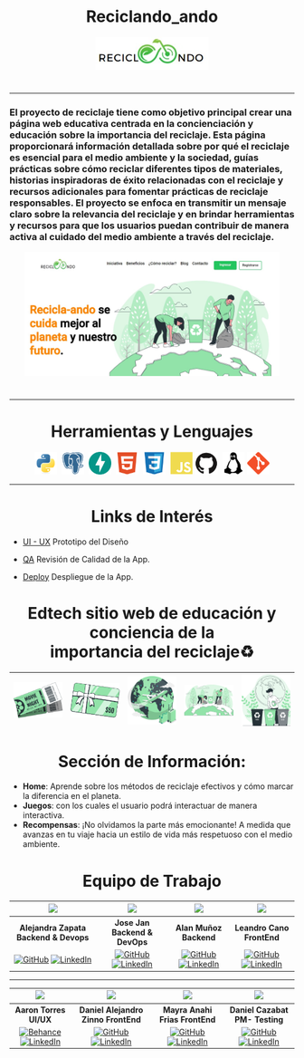 <div align="center">
  <h1>Reciclando_ando</h1>
  <img width="200" style="margin-bottom: 1.5rem" src="./logo_readme.jpg" />
</div>

---
### El proyecto de reciclaje tiene como objetivo principal crear una página web educativa centrada en la concienciación y educación sobre la importancia del reciclaje. Esta página proporcionará información detallada sobre por qué el reciclaje es esencial para el medio ambiente y la sociedad, guías prácticas sobre cómo reciclar diferentes tipos de materiales, historias inspiradoras de éxito relacionadas con el reciclaje y recursos adicionales para fomentar prácticas de reciclaje responsables. El proyecto se enfoca en transmitir un mensaje claro sobre la relevancia del reciclaje y en brindar herramientas y recursos para que los usuarios puedan contribuir de manera activa al cuidado del medio ambiente a través del reciclaje.

<div align="center">
<img width="450" style="margin-bottom: 1.5rem" src="./fondo_pantalla_readme.jpg" />
</div>

---

<div align="center"<br>
     <div align="center">
  <h1>Herramientas y Lenguajes</h1>
</div>
     <div>
      <img src="https://github.com/devicons/devicon/blob/master/icons/python/python-original.svg" title="Python" alt="Python" width="40" heigth="40"/>&nbsp;
      <img src="https://github.com/devicons/devicon/blob/master/icons/postgresql/postgresql-plain.svg" title="postgresql" alt="HTML" width="40" heigth="40"/>&nbsp;
      <img src="https://github.com/devicons/devicon/blob/master/icons/fastapi/fastapi-original.svg" title="FastApi" alt="HTML" width="40" heigth="40"/>&nbsp;
      <img src="https://github.com/devicons/devicon/blob/master/icons/html5/html5-plain.svg" title="HTML" alt="HTML" width="40" heigth="40"/>&nbsp;
      <img src="https://github.com/devicons/devicon/blob/master/icons/css3/css3-original.svg" title="CSS" alt="HTML" width="40" heigth="40"/>&nbsp;
      <img src="https://github.com/devicons/devicon/blob/master/icons/javascript/javascript-plain.svg" title="JavaScript" alt="HTML" width="40" heigth="40"/>
      <img src="https://github.com/devicons/devicon/blob/master/icons/github/github-original.svg" title="GitHub" alt="HTML" width="40" heigth="40"/>&nbsp;
       <img src="https://github.com/devicons/devicon/blob/master/icons/linux/linux-plain.svg" title="Linux" alt="HTML" width="40" heigth="40"/>
       <img src="https://github.com/devicons/devicon/blob/master/icons/git/git-plain.svg" title="Git" alt="HTML" width="40" heigth="40"/>
     </div>
</div>

---

<div align="center">
  <h1>Links de Interés</h1>
</div>

* [UI - UX](https://www.figma.com/file/WB9LxtogM5wTH4ZqnZVYDF/Untitled?type=design&node-id=0-1&mode=design&t=gfaIYphjt8YQJS5K-0) Prototipo del Diseño

* [QA](http://example.net/) Revisión de Calidad de la App.

* [Deploy](https://fronted-nocountry.onrender.com/) Despliegue de la App.


<div align="center">
  <h1>Edtech sitio web de educación y conciencia de la importancia del reciclaje♻</h1>
</div>



| <img src="./Frontend/assets/img/landingimg/ticketcine.png" width="180"> | <img src="./Frontend/assets/img/landingimg/tarjetaregalo.png" width="180"> | <img src="./Frontend/assets/img/landingimg/mundoviajes.png" width="180"> | <img src="./Frontend/assets/img/landingimg/banner_principal.png" width="180"> |<img src="./Frontend/assets/img/landingimg/chicoreciclandoindex.png" width="180"> |
|:---:|:---:|:---:|:---:|:---:|



<div align="center">
  <h1>Sección de Información:</h1>
</div>
  

  * **Home**: Aprende sobre los métodos de reciclaje efectivos y cómo marcar la diferencia en el planeta.
  * **Juegos**: con los cuales el usuario podrá interactuar de manera interactiva.
  * **Recompensas**: ¡No olvidamos la parte más emocionante! A medida que avanzas en tu viaje hacia un estilo de vida más respetuoso con el medio ambiente.
  
 
<div align="center">
  <h1>Equipo de Trabajo</h1>
</div>

| <img src="https://avatars.githubusercontent.com/u/97615442?s=400&u=33d75a35edf7658497b0e95b9053991999725530&v=4" width="100"> | <img src="https://media.licdn.com/dms/image/D4D03AQHjwVw1Rr1sgQ/profile-displayphoto-shrink_200_200/0/1679258772975?e=1701907200&v=beta&t=chN4Ni2iEcsvw7uYi1lRZBabKnFxAlnIWNJzq43LIlk" width="100"> | <img src="https://lh3.googleusercontent.com/a/ACg8ocJ9pWkLTLQHjRSXEvLSYF8iVeYb0plHzXRGbzWdk-JZPoI=s507-c-no" width="100"> | <img src="https://media.licdn.com/dms/image/C5603AQF63qqCZnlfFA/profile-displayphoto-shrink_200_200/0/1594666436901?e=1701907200&v=beta&t=zo0G2-gPPX1WMCXNOZ9UBUdV_HCzhS_FM-WYHxy8_SQ" width="100"> |
|:---:|:---:|:---:|:---:|
| **Alejandra Zapata Backend & Devops** | **Jose Jan Backend & DevOps** | **Alan Muñoz Backend**| **Leandro Cano FrontEnd** |
| [![GitHub](https://img.shields.io/badge/GitHub-100000?style=for-the-badge&logo=github&logoColor=white)](https://github.com/alejandrazapatap) [![LinkedIn](https://img.shields.io/badge/linkedin%20-%230077B5.svg?&style=for-the-badge&logo=linkedin&logoColor=white)](https://www.linkedin.com/in/alejandrazapatap/) | [![GitHub](https://img.shields.io/badge/GitHub-100000?style=for-the-badge&logo=github&logoColor=white)](https://github.com/JoseJan21) [![LinkedIn](https://img.shields.io/badge/linkedin%20-%230077B5.svg?&style=for-the-badge&logo=linkedin&logoColor=white)](https://www.linkedin.com/in/josejan/) | [![GitHub](https://img.shields.io/badge/GitHub-100000?style=for-the-badge&logo=github&logoColor=white)](https://github.com/almubaDev) [![LinkedIn](https://img.shields.io/badge/linkedin%20-%230077B5.svg?&style=for-the-badge&logo=linkedin&logoColor=white)](https://www.linkedin.com/in/almubadev/) | [![GitHub](https://img.shields.io/badge/GitHub-100000?style=for-the-badge&logo=github&logoColor=white)](https://github.com/LeanCano) [![LinkedIn](https://img.shields.io/badge/linkedin%20-%230077B5.svg?&style=for-the-badge&logo=linkedin&logoColor=white)](https://www.linkedin.com/in/Leandrocanoc/) |
---
| <img src="https://media.licdn.com/dms/image/D5603AQFkKbYajJj2vQ/profile-displayphoto-shrink_200_200/0/1696195112759?e=1701907200&v=beta&t=L5qTabQMjOpmWE6AwgkFS1-bw5zy53xY9STsatUXHoU" width="100"> | <img src="https://avatars.githubusercontent.com/u/135530257?v=4" width="100"> | <img src="https://avatars.githubusercontent.com/u/91628860?v=4" width="100"> | <img src="https://ca.slack-edge.com/T02KS88FB0E-U048GLY1P37-04c26581b0e4-512" width="100"> |
|:---:|:---:|:---:|:---:|
| **Aaron Torres UI/UX** | **Daniel Alejandro Zinno FrontEnd** | **Mayra Anahi Frias FrontEnd** | **Daniel Cazabat PM- Testing** |
| [![Behance](https://img.shields.io/badge/Behance-1769ff?style=for-the-badge&logo=behance&logoColor=white)](#) [![LinkedIn](https://img.shields.io/badge/linkedin%20-%230077B5.svg?&style=for-the-badge&logo=linkedin&logoColor=white)](https://www.linkedin.com/in/aaron-torres-v/) | [![GitHub](https://img.shields.io/badge/GitHub-100000?style=for-the-badge&logo=github&logoColor=white)](https://github.com/danielzinnoprogramador) [![LinkedIn](https://img.shields.io/badge/linkedin%20-%230077B5.svg?&style=for-the-badge&logo=linkedin&logoColor=white)](https://www.linkedin.com/in/daniel-zinno/) | [![GitHub](https://img.shields.io/badge/GitHub-100000?style=for-the-badge&logo=github&logoColor=white)](https://github.com/MFrias1) [![LinkedIn](https://img.shields.io/badge/linkedin%20-%230077B5.svg?&style=for-the-badge&logo=linkedin&logoColor=white)](https://www.linkedin.com/in/mayra-anahi-frias/) | [![GitHub](https://img.shields.io/badge/GitHub-100000?style=for-the-badge&logo=github&logoColor=white)](https://github.com/AleCalzo) [![LinkedIn](https://img.shields.io/badge/linkedin%20-%230077B5.svg?&style=for-the-badge&logo=linkedin&logoColor=white)](https://www.linkedin.com/in/alejandra-calzolari/) | [![GitHub](https://img.shields.io/badge/GitHub-100000?style=for-the-badge&logo=github&logoColor=white)](https://github.com/dcazabat) [![LinkedIn](https://img.shields.io/badge/linkedin%20-%230077B5.svg?&style=for-the-badge&logo=linkedin&logoColor=white)](https://www.linkedin.com/in/dacazabat/) |


